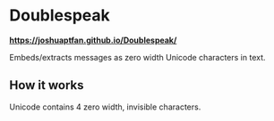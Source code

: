 # Doublespeak

__https://joshuaptfan.github.io/Doublespeak/__

Embeds/extracts messages as zero width Unicode characters in text.

## How it works

Unicode contains 4 zero width, invisible characters.
